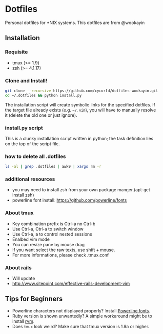 Dotfiles
========

Personal dotfiles for \*NIX systems.
This dotfiles are from @wookayin

## Installation

### Requisite

- tmux (>= 1.9)
- zsh (>= 4.1.17)

### Clone and Install!

```bash
git clone --recursive https://github.com/cycorld/dotfiles-wookayin.git ~/.dotfiles
cd ~/.dotfiles && python install.py
```

The installation script will create symbolic links for the specified dotfiles.
If the target file already exists (e.g. `~/.vim`), you will have to manually resolve it (delete the old one or just ignore).

### install.py script

This is a clunky installation script written in python;
the task definition lies on the top of the script file.

### how to delete all .dotfiles

```bash
ls -al | grep .dotfiles | awk9 | xargs rm -r
```

### additional resources

- you may need to install zsh from your own package manger.(apt-get install zsh)
- powerline font install: https://github.com/powerline/fonts

### About tmux

- Key combination prefix is Ctrl-a no Ctrl-b
- Use Ctrl-a, Ctrl-a to switch window
- Use Ctrl-a, a to control nested sessions
- Enalbed vim mode
- You can resize pane by mouse drag
- If you want select the raw texts, use shift + mouse.
- For more informations, please check .tmux.conf

### About rails

- Will update
- http://www.sitepoint.com/effective-rails-development-vim

## Tips for Beginners

* Powerline characters not displayed properly? Install [Powerline fonts](https://github.com/powerline/fonts).
* Ruby version is shown unwantedly? A simple workaround might be to install [rvm](https://rvm.io/).
* Does `tmux` look weird? Make sure that tmux version is 1.9a or higher.
